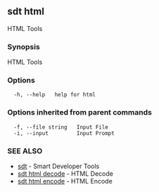 ## sdt html

HTML Tools

### Synopsis

HTML Tools

### Options

```
  -h, --help   help for html
```

### Options inherited from parent commands

```
  -f, --file string   Input File
  -i, --input         Input Prompt
```

### SEE ALSO

* [sdt](sdt.md)	 - Smart Developer Tools
* [sdt html decode](sdt_html_decode.md)	 - HTML Decode
* [sdt html encode](sdt_html_encode.md)	 - HTML Encode

